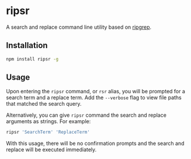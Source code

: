 # ripsr

A search and replace command line utility based on [ripgrep](https://github.com/BurntSushi/ripgrep).

## Installation

```bash
npm install ripsr -g
```

## Usage

Upon entering the `ripsr` command, or `rsr` alias, you will be prompted for a search term and a replace term. Add the `--verbose` flag to view file paths that matched the search query.

Alternatively, you can give `ripsr` command the search and replace arguments as strings. For example:

```bash
ripsr 'SearchTerm' 'ReplaceTerm'
```

With this usage, there will be no confirmation prompts and the search and replace will be executed immediately.


